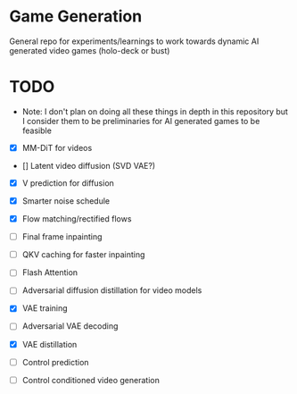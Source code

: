 # Game Generation

General repo for experiments/learnings to work towards dynamic AI generated video games (holo-deck or bust)

# TODO
- Note: I don't plan on doing all these things in depth in this repository but I consider them to be preliminaries for AI generated games to be feasible  
- [X] MM-DiT for videos
- [] Latent video diffusion (SVD VAE?)  
- [X] V prediction for diffusion   
- [X] Smarter noise schedule  
- [X] Flow matching/rectified flows  
- [ ] Final frame inpainting
- [ ] QKV caching for faster inpainting
- [ ] Flash Attention
- [ ] Adversarial diffusion distillation for video models  
- [X] VAE training
- [ ] Adversarial VAE decoding
- [X] VAE distillation  
- [ ] Control prediction  
- [ ] Control conditioned video generation


